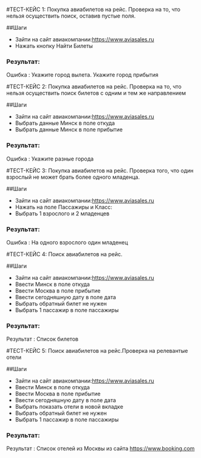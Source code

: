 #ТЕСТ-КЕЙС 1: Покупка авиабилетов на рейс. Проверка на то, что нельзя осуществить поиск, оставив пустые поля.

##Шаги
-  Зайти на сайт авиакомпании:https://www.aviasales.ru
- Нажать кнопку Найти Билеты 

### Результат: 
Ошибка : Укажите город вылета.  Укажите город прибытия

#ТЕСТ-КЕЙС 2: Покупка авиабилетов на рейс. Проверка на то, что нельзя осуществить поиск билетов с одним и тем же направлением

##Шаги
- Зайти на сайт авиакомпании:https://www.aviasales.ru
- Выбрать данные Минск в поле откуда
- Выбрать данные Минск в поле прибытие
 

### Результат: 
Ошибка : Укажите разные города

#ТЕСТ-КЕЙС 3: Покупка авиабилетов на рейс. Проверка того, что один взрослый не может брать более одного младенца.

##Шаги
- Зайти на сайт авиакомпании:https://www.aviasales.ru
- Нажать на поле Пассажиры и Класс:
- Выбрать 1 взрослого и 2 младенцев   

 

### Результат: 
Ошибка : На одного взрослого один младенец

#ТЕСТ-КЕЙС 4: Поиск авиабилетов на рейс.

##Шаги
- Зайти на сайт авиакомпании:https://www.aviasales.ru
- Ввести Минск в поле откуда
- Ввести Москва в поле прибытие   
- Ввести сегодняшную дату в поле дата 
- Выбрать обратный билет не нужен
- Выбрать 1 пассажир в поле пассажиры
 

### Результат: 
Результат : Список билетов


#ТЕСТ-КЕЙС 5: Поиск авиабилетов на рейс.Проверка на релевантые отели

##Шаги
- Зайти на сайт авиакомпании:https://www.aviasales.ru
- Ввести Минск в поле откуда
- Ввести Москва в поле прибытие   
- Ввести сегодняшную дату в поле дата 
- Выбрать показать отели в новой вкладке
- Выбрать обратный билет не нужен
- Выбрать 1 пассажир в поле пассажиры
 

### Результат: 
Результат : Список отелей из Москвы из сайта https://www.booking.com





 


